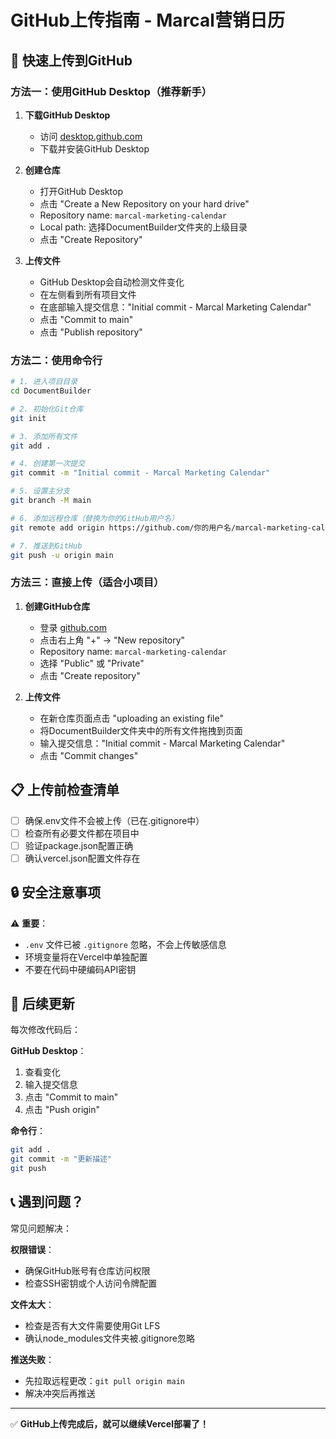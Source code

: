 # GitHub上传指南 - Marcal营销日历

## 🚀 快速上传到GitHub

### 方法一：使用GitHub Desktop（推荐新手）

1. **下载GitHub Desktop**
   - 访问 [desktop.github.com](https://desktop.github.com)
   - 下载并安装GitHub Desktop

2. **创建仓库**
   - 打开GitHub Desktop
   - 点击 "Create a New Repository on your hard drive"
   - Repository name: `marcal-marketing-calendar`
   - Local path: 选择DocumentBuilder文件夹的上级目录
   - 点击 "Create Repository"

3. **上传文件**
   - GitHub Desktop会自动检测文件变化
   - 在左侧看到所有项目文件
   - 在底部输入提交信息："Initial commit - Marcal Marketing Calendar"
   - 点击 "Commit to main"
   - 点击 "Publish repository"

### 方法二：使用命令行

```bash
# 1. 进入项目目录
cd DocumentBuilder

# 2. 初始化Git仓库
git init

# 3. 添加所有文件
git add .

# 4. 创建第一次提交
git commit -m "Initial commit - Marcal Marketing Calendar"

# 5. 设置主分支
git branch -M main

# 6. 添加远程仓库（替换为你的GitHub用户名）
git remote add origin https://github.com/你的用户名/marcal-marketing-calendar.git

# 7. 推送到GitHub
git push -u origin main
```

### 方法三：直接上传（适合小项目）

1. **创建GitHub仓库**
   - 登录 [github.com](https://github.com)
   - 点击右上角 "+" → "New repository"
   - Repository name: `marcal-marketing-calendar`
   - 选择 "Public" 或 "Private"
   - 点击 "Create repository"

2. **上传文件**
   - 在新仓库页面点击 "uploading an existing file"
   - 将DocumentBuilder文件夹中的所有文件拖拽到页面
   - 输入提交信息："Initial commit - Marcal Marketing Calendar"
   - 点击 "Commit changes"

## 📋 上传前检查清单

- [ ] 确保.env文件不会被上传（已在.gitignore中）
- [ ] 检查所有必要文件都在项目中
- [ ] 验证package.json配置正确
- [ ] 确认vercel.json配置文件存在

## 🔒 安全注意事项

⚠️ **重要**：
- `.env` 文件已被 `.gitignore` 忽略，不会上传敏感信息
- 环境变量将在Vercel中单独配置
- 不要在代码中硬编码API密钥

## 🔄 后续更新

每次修改代码后：

**GitHub Desktop**：
1. 查看变化
2. 输入提交信息
3. 点击 "Commit to main"
4. 点击 "Push origin"

**命令行**：
```bash
git add .
git commit -m "更新描述"
git push
```

## 📞 遇到问题？

常见问题解决：

**权限错误**：
- 确保GitHub账号有仓库访问权限
- 检查SSH密钥或个人访问令牌配置

**文件太大**：
- 检查是否有大文件需要使用Git LFS
- 确认node_modules文件夹被.gitignore忽略

**推送失败**：
- 先拉取远程更改：`git pull origin main`
- 解决冲突后再推送

---

✅ **GitHub上传完成后，就可以继续Vercel部署了！**